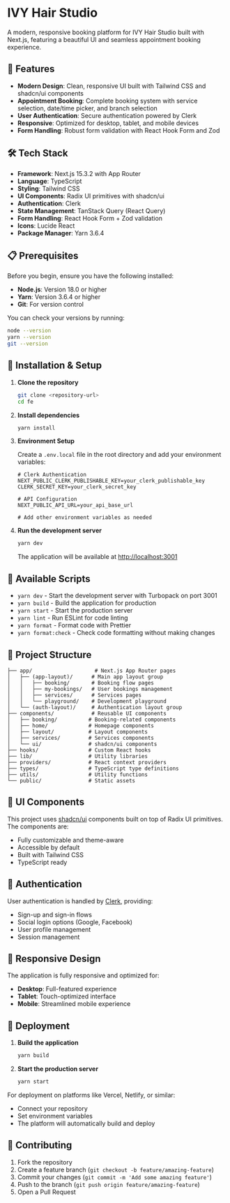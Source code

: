 # IVY Hair Studio

A modern, responsive booking platform for IVY Hair Studio built with Next.js, featuring a beautiful UI and seamless appointment booking experience.

## 🌟 Features

- **Modern Design**: Clean, responsive UI built with Tailwind CSS and shadcn/ui components
- **Appointment Booking**: Complete booking system with service selection, date/time picker, and branch selection
- **User Authentication**: Secure authentication powered by Clerk
- **Responsive**: Optimized for desktop, tablet, and mobile devices
- **Form Handling**: Robust form validation with React Hook Form and Zod

## 🛠️ Tech Stack

- **Framework**: Next.js 15.3.2 with App Router
- **Language**: TypeScript
- **Styling**: Tailwind CSS
- **UI Components**: Radix UI primitives with shadcn/ui
- **Authentication**: Clerk
- **State Management**: TanStack Query (React Query)
- **Form Handling**: React Hook Form + Zod validation
- **Icons**: Lucide React
- **Package Manager**: Yarn 3.6.4

## 📋 Prerequisites

Before you begin, ensure you have the following installed:

- **Node.js**: Version 18.0 or higher
- **Yarn**: Version 3.6.4 or higher
- **Git**: For version control

You can check your versions by running:

```bash
node --version
yarn --version
git --version
```

## 🚀 Installation & Setup

1. **Clone the repository**

   ```bash
   git clone <repository-url>
   cd fe
   ```

2. **Install dependencies**

   ```bash
   yarn install
   ```

3. **Environment Setup**

   Create a `.env.local` file in the root directory and add your environment variables:

   ```env
   # Clerk Authentication
   NEXT_PUBLIC_CLERK_PUBLISHABLE_KEY=your_clerk_publishable_key
   CLERK_SECRET_KEY=your_clerk_secret_key

   # API Configuration
   NEXT_PUBLIC_API_URL=your_api_base_url

   # Add other environment variables as needed
   ```

4. **Run the development server**

   ```bash
   yarn dev
   ```

   The application will be available at [http://localhost:3001](http://localhost:3001)

## 🔧 Available Scripts

- `yarn dev` - Start the development server with Turbopack on port 3001
- `yarn build` - Build the application for production
- `yarn start` - Start the production server
- `yarn lint` - Run ESLint for code linting
- `yarn format` - Format code with Prettier
- `yarn format:check` - Check code formatting without making changes

## 📁 Project Structure

```
├── app/                    # Next.js App Router pages
│   ├── (app-layout)/      # Main app layout group
│   │   ├── booking/       # Booking flow pages
│   │   ├── my-bookings/   # User bookings management
│   │   ├── services/      # Services pages
│   │   └── playground/    # Development playground
│   └── (auth-layout)/     # Authentication layout group
├── components/            # Reusable UI components
│   ├── booking/          # Booking-related components
│   ├── home/             # Homepage components
│   ├── layout/           # Layout components
│   ├── services/         # Services components
│   └── ui/               # shadcn/ui components
├── hooks/                # Custom React hooks
├── lib/                  # Utility libraries
├── providers/            # React context providers
├── types/                # TypeScript type definitions
├── utils/                # Utility functions
└── public/               # Static assets
```

## 🎨 UI Components

This project uses [shadcn/ui](https://ui.shadcn.com/) components built on top of Radix UI primitives. The components are:

- Fully customizable and theme-aware
- Accessible by default
- Built with Tailwind CSS
- TypeScript ready

## 🔐 Authentication

User authentication is handled by [Clerk](https://clerk.com/), providing:

- Sign-up and sign-in flows
- Social login options (Google, Facebook)
- User profile management
- Session management

## 📱 Responsive Design

The application is fully responsive and optimized for:

- **Desktop**: Full-featured experience
- **Tablet**: Touch-optimized interface
- **Mobile**: Streamlined mobile experience

## 🚀 Deployment

1. **Build the application**

   ```bash
   yarn build
   ```

2. **Start the production server**
   ```bash
   yarn start
   ```

For deployment on platforms like Vercel, Netlify, or similar:

- Connect your repository
- Set environment variables
- The platform will automatically build and deploy

## 🤝 Contributing

1. Fork the repository
2. Create a feature branch (`git checkout -b feature/amazing-feature`)
3. Commit your changes (`git commit -m 'Add some amazing feature'`)
4. Push to the branch (`git push origin feature/amazing-feature`)
5. Open a Pull Request
